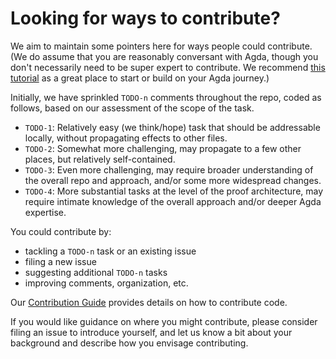 # Looking for ways to contribute?  

We aim to maintain some pointers here for ways people could contribute.  (We do assume that you are reasonably conversant with Agda, though you don't necessarily need to be super expert to contribute.  We recommend [this tutorial](https://plfa.github.io/) as a great place to start or build on your Agda journey.)

Initially, we have sprinkled `TODO-n` comments throughout the repo, coded as follows, based on our assessment of the scope of the task.  

* `TODO-1`: Relatively easy (we think/hope) task that should be addressable locally, without propagating effects to other files.
* `TODO-2`: Somewhat more challenging, may propagate to a few other places, but relatively self-contained.
* `TODO-3`: Even more challenging, may require broader understanding of the overall repo and approach, and/or some more widespread changes.
* `TODO-4`: More substantial tasks at the level of the proof architecture, may require intimate knowledge of the overall approach and/or deeper Agda expertise.

You could contribute by:
* tackling a `TODO-n` task or an existing issue
* filing a new issue
* suggesting additional `TODO-n` tasks
* improving comments, organization, etc.

Our [Contribution Guide](./CONTRIBUTING.md) provides details on how to contribute code.

If you would like guidance on where you might contribute, please consider filing an issue to introduce yourself, and let us know a bit about your background and describe how you envisage contributing.